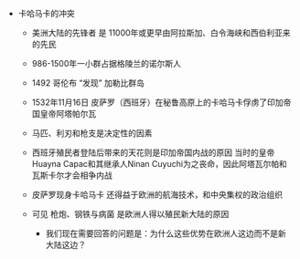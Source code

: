 - 卡哈马卡的冲突  
	- 美洲大陆的先锋者 是 11000年或更早由阿拉斯加、白令海峡和西伯利亚来的先民  
	- 986-1500年一小群占据格陵兰的诺尔斯人  
	- 1492 哥伦布 “发现” 加勒比群岛  
	- 1532年11月16日 皮萨罗（西班牙）在秘鲁高原上的卡哈马卡俘虏了印加帝国皇帝阿塔帕尔瓦  
	- 马匹、利刃和枪支是决定性的因素  
	- 西班牙殖民者登陆后带来的天花则是印加帝国内战的原因 当时的皇帝Huayna Capac和其继承人Ninan Cuyuchi为之丧命，因此阿塔瓦尔帕和瓦斯卡尔才会相争内战  
	- 皮萨罗现身卡哈马卡 还得益于欧洲的航海技术，和中央集权的政治组织  

	- 可见 枪炮、钢铁与病菌 是欧洲人得以殖民新大陆的原因  
		- 我们现在需要回答的问题是：为什么这些优势在欧洲人这边而不是新大陆这边？  